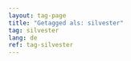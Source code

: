 ```yaml
---
layout: tag-page
title: "Getagged als: silvester"  
tag: silvester
lang: de
ref: tag-silvester
---
```

